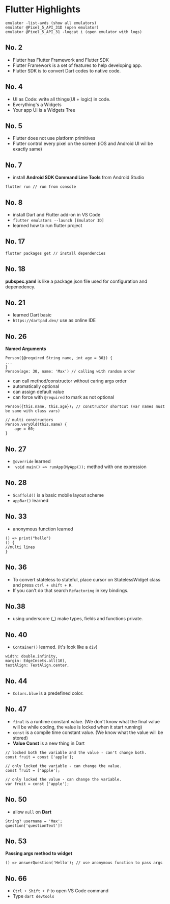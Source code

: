 # Flutter Highlights

```
emulator -list-avds (show all emulators)
emulator @Pixel_5_API_31D (open emulator)
emulator @Pixel_5_API_31 -logcat i (open emulator with logs)
```

## No. 2
- Flutter has Flutter Framework and Flutter SDK
- Flutter Framework is a set of features to help developing app.
- Flutter SDK is to convert Dart codes to native code.

## No. 4
- UI as Code: write all things(UI + logic) in code.
-  Everything's a Widgets
-  Your app UI is a Widgets Tree

## No. 5
- Flutter does not use platform primitives 
- Flutter control every pixel on the screen (iOS and Android UI wil be exactly same)

## No. 7
- install **Android SDK Command Line Tools** from Android Studio
```
flutter run // run from console
```

## No. 8
- install Dart and Flutter add-on in VS Code
- `flutter emulators --launch [Emulator ID]`
- learned how to run flutter project

## No. 17
```
flutter packages get // install dependencies
```

## No. 18
**pubspec.yaml** is like a package.json file used for configuration and depenedency.

## No. 21
- learned Dart basic
- `https://dartpad.dev/` use as online IDE

## No. 26
**Named Arguments**

```
Person({@required String name, int age = 30}) {
...
}
Person(age: 30, name: 'Max') // calling with random order
```
- can call method/constructor without caring args order
- automatically optional
- can assign default value
- can force with `@required` to mark as not optional

```
Person({this.name, this.age}); // constructor shortcut (var names must be same with class vars)

// multi constructors
Person.veryOld(this.name) {
    age = 60;
}
```

## No. 27
- `@override` learned
- ` void main() => runApp(MyApp());` method with one expression

## No. 28
- `Scaffold()` is a basic mobile layout scheme
- `appBar()` learned

## No. 33
- anonymous function learned
```
() => print("hello")
() {
//multi lines
}
```

## No. 36
- To convert stateless to stateful, place cursor on StatelessWidget class and press `ctrl + shift + R`.
- If you can't do that search `Refactoring` in key bindings.

## No.38
- using underscore (_) make types, fields and functions private.

## No. 40
- `Container()` learned. (it's look like a `div`)
```
width: double.infinity,
margin: EdgeInsets.all(10),
textAlign: TextAlign.center,
```

## No. 44
- `Colors.blue` is a predefined color.

## No. 47
- `final` is a runtime constant value. (We don't know what the final value will be while coding, the value is locked when it start running)
- `const` is a compile time constant value. (We know what the value will be stored)
- **Value Const** is a new thing in Dart
```
// locked both the variable and the value - can't change both.
const fruit = const ['apple']; 

// only locked the variable - can change the value.
const fruit = ['apple'];

// only locked the value - can change the variable.
var fruit = const ['apple'];
```

## No. 50
- allow `null` on **Dart**
```
String? username = 'Max';
question['questionText']! 
```

## No. 53
**Passing args method to widget**
```
() => answerQuestion('Hello'); // use anonymous function to pass args
```

## No. 66
- `Ctrl + Shift + P` to open VS Code command
- Type `dart devtools` 